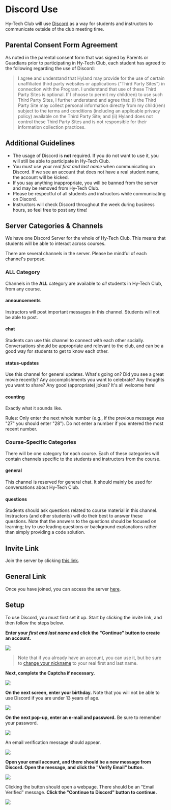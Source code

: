 # Discord Use
Hy-Tech Club will use [Discord](https://discord.com/) as a way for students and instructors to communicate outside of the club meeting time.

## Parental Consent Form Agreement 
As noted in the parental consent form that was signed by Parents or Guardians prior to participating in Hy-Tech Club, each student has agreed to the following regarding the use of Discord: 

>I agree and understand that Hyland may provide for the use of certain unaffiliated third party websites or applications (“Third Party Sites”) in connection with the Program. I understand that use of these Third Party Sites is optional. If I choose to permit my child(ren) to use such Third Party Sites, I further understand and agree that: (i) the Third Party Site may collect personal information directly from my child(ren) subject to the terms and conditions (including an applicable privacy policy) available on the Third Party Site; and (ii) Hyland does not control these Third Party Sites and is not responsible for their information collection practices. 

## Additional Guidelines
- The usage of Discord is **not** required. If you do not want to use it, you will still be able to participate in Hy-Tech Club.
- You must use your _real first and last name_ when communicating on Discord. If we see an account that does not have a real student name, the account will be kicked.
- If you say anything inappropriate, you will be banned from the server and may be removed from Hy-Tech Club.
- Please be respectful of all students and instructors while communicating on Discord.
- Instructors will check Discord throughout the week during business hours, so feel free to post any time!

## Server Categories & Channels
We have one Discord Server for the whole of Hy-Tech Club. This means that students will be able to interact across courses.

There are several channels in the server. Please be mindful of each channel's purpose.

### ALL Category
Channels in the **ALL** category are available to _all_ students in Hy-Tech Club, from any course.

#### announcements
Instructors will post important messages in this channel. Students will not be able to post.

#### chat
Students can use this channel to connect with each other socially. Conversations should be appropriate and relevant to the club, and can be a good way for students to get to know each other.

#### status-updates
Use this channel for general updates. What's going on? Did you see a great movie recently? Any accomplishments you want to celebrate? Any thoughts you want to share? Any good (appropriate) jokes? It's all welcome here!

#### counting
Exactly what it sounds like.

Rules: Only enter the next whole number (e.g., if the previous message was "27" you should enter "28"). Do not enter a number if you entered the most recent number.

### Course-Specific Categories
There will be one category for each course. Each of these categories will contain channels specific to the students and instructors from the course.

#### general
This channel is reserved for general chat. It should mainly be used for conversations about Hy-Tech Club.

#### questions
Students should ask questions related to course material in this channel. Instructors (and other students) will do their best to answer these questions. Note that the answers to the questions should be focused on learning; try to use leading questions or background explanations rather than simply providing a code solution.

## Invite Link
Join the server by clicking [this link](https://discord.gg/Cw4W2rD8kh).

## General Link
Once you have joined, you can access the server [here](https://discord.com/channels/1007371497645543434/).

## Setup
To use Discord, you must first set it up. Start by clicking the invite link, and then follow the steps below.

**Enter your _first and last name_ and click the "Continue" button to create an account.**  

![](https://i.imgur.com/psOjLuG.png)

>Note that if you already have an account, you can use it, but be sure to [change your nickname](https://support.discord.com/hc/en-us/articles/219070107-Server-Nicknames) to your real first and last name.

**Next, complete the Captcha if necessary.**

![](https://i.imgur.com/43L8YHd.png)

**On the next screen, enter your birthday.** Note that you will not be able to use Discord if you are under 13 years of age.  

![](https://i.imgur.com/yXs5XFg.png)

**On the next pop-up, enter an e-mail and password.** Be sure to remember your password.

![](https://i.imgur.com/CQvdSTB.png)

An email verification message should appear.  

![](https://i.imgur.com/f908dkS.png)

**Open your email account, and there should be a new message from Discord. Open the message, and click the "Verify Email" button.**  

![](https://i.imgur.com/NjYMHRO.png)

Clicking the button should open a webpage. There should be an "Email Verified" message. **Click the "Continue to Discord" button to continue.**  

![](https://i.imgur.com/BE36s1P.png)
